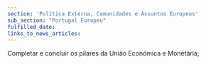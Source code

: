 ```yaml
---
section: 'Política Externa, Comunidades e Assuntos Europeus'
sub_section: "Portugal Europeu"
fulfilled_date:
links_to_news_articles:
---
```


Completar e concluir os pilares da União Económica e Monetária;